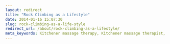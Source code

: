 ```yaml
---
layout: redirect
title: "Rock Climbing as a Lifestyle"
date: 2014-01-16 15:07:30
slug: rock-climbing-as-a-life-style
redirect_url: /about/rock-climbing-as-a-lifestyle/
meta_keywords: Kitchener massage therapy, Kitchener massage therapist, massage therapist Kitchener , massage therapy Kitchener, Kitchener registered massage therapy, Kitchener registered massage therapist, registered massage therapist Kitchener , registered massage therapy Kitchener, Deep tissue massage, massage, sports massage, Kitchener sports massage, massage therapy, massage therapist, registered massage therapist, registered massage therapy, climbing, rock climbing, climbing injury, climbing life style
---
```

